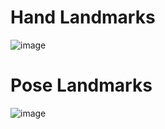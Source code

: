 # Hand Landmarks

![image](https://github.com/MateusViotto/Computer-Vision-with-Python/assets/96631827/caa75540-2d4e-4170-a9d2-886cf2463c97)

# Pose Landmarks

![image](https://github.com/MateusViotto/Computer-Vision-with-Python/assets/96631827/21345749-a4a2-49b3-88b5-2d040dc891cd)
